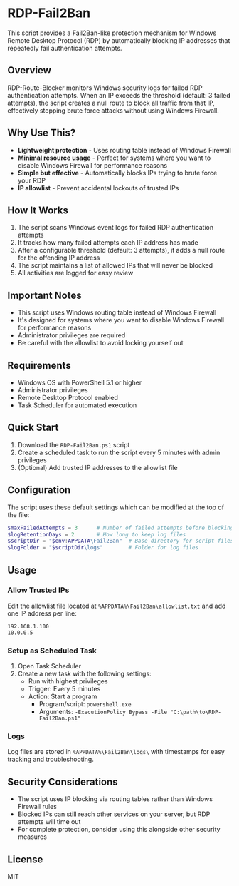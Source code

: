 
# RDP-Fail2Ban

This script provides a Fail2Ban-like protection mechanism for Windows Remote Desktop Protocol (RDP) by automatically blocking IP addresses that repeatedly fail authentication attempts.

## Overview

RDP-Route-Blocker monitors Windows security logs for failed RDP authentication attempts. When an IP exceeds the threshold (default: 3 failed attempts), the script creates a null route to block all traffic from that IP, effectively stopping brute force attacks without using Windows Firewall.

## Why Use This?

- **Lightweight protection** - Uses routing table instead of Windows Firewall
- **Minimal resource usage** - Perfect for systems where you want to disable Windows Firewall for performance reasons
- **Simple but effective** - Automatically blocks IPs trying to brute force your RDP
- **IP allowlist** - Prevent accidental lockouts of trusted IPs

## How It Works

1. The script scans Windows event logs for failed RDP authentication attempts
2. It tracks how many failed attempts each IP address has made
3. After a configurable threshold (default: 3 attempts), it adds a null route for the offending IP address
4. The script maintains a list of allowed IPs that will never be blocked
5. All activities are logged for easy review

## Important Notes

- This script uses Windows routing table instead of Windows Firewall
- It's designed for systems where you want to disable Windows Firewall for performance reasons
- Administrator privileges are required
- Be careful with the allowlist to avoid locking yourself out

## Requirements

- Windows OS with PowerShell 5.1 or higher
- Administrator privileges
- Remote Desktop Protocol enabled
- Task Scheduler for automated execution

## Quick Start

1. Download the `RDP-Fail2Ban.ps1` script
2. Create a scheduled task to run the script every 5 minutes with admin privileges
3. (Optional) Add trusted IP addresses to the allowlist file

## Configuration

The script uses these default settings which can be modified at the top of the file:

```powershell
$maxFailedAttempts = 3      # Number of failed attempts before blocking
$logRetentionDays = 2       # How long to keep log files
$scriptDir = "$env:APPDATA\Fail2Ban"  # Base directory for script files
$logFolder = "$scriptDir\logs"        # Folder for log files
```

## Usage

### Allow Trusted IPs

Edit the allowlist file located at `%APPDATA%\Fail2Ban\allowlist.txt` and add one IP address per line:

```
192.168.1.100
10.0.0.5
```

### Setup as Scheduled Task

1. Open Task Scheduler
2. Create a new task with the following settings:
   - Run with highest privileges
   - Trigger: Every 5 minutes
   - Action: Start a program
     - Program/script: `powershell.exe`
     - Arguments: `-ExecutionPolicy Bypass -File "C:\path\to\RDP-Fail2Ban.ps1"`

### Logs

Log files are stored in `%APPDATA%\Fail2Ban\logs\` with timestamps for easy tracking and troubleshooting.

## Security Considerations

- The script uses IP blocking via routing tables rather than Windows Firewall rules
- Blocked IPs can still reach other services on your server, but RDP attempts will time out
- For complete protection, consider using this alongside other security measures

## License

MIT

